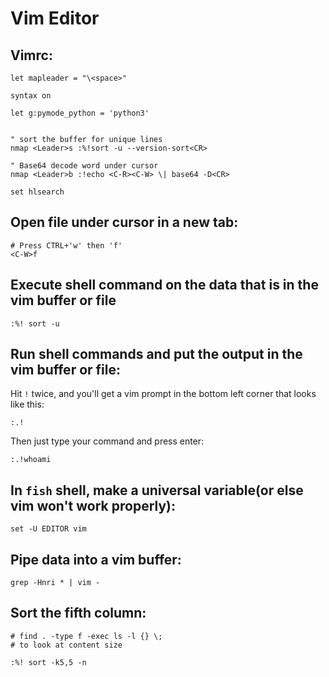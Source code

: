 # Vim Editor

## Vimrc:

```
let mapleader = "\<space>"

syntax on

let g:pymode_python = 'python3'


" sort the buffer for unique lines
nmap <Leader>s :%!sort -u --version-sort<CR>

" Base64 decode word under cursor
nmap <Leader>b :!echo <C-R><C-W> \| base64 -D<CR>

set hlsearch
```

## Open file under cursor in a new tab:

```
# Press CTRL+'w' then 'f'
<C-W>f
```

## Execute shell command on the data that is in the vim buffer or file

```
:%! sort -u
```

## Run shell commands and put the output in the vim buffer or file:

Hit `!` twice, and you'll get a vim prompt in the bottom left corner that looks like this:

```
:.!
```

Then just type your command and press enter:

```
:.!whoami
```

## **In `fish` shell, make a universal variable**(or else vim won't work properly):

```
set -U EDITOR vim
```

## **Pipe data into a vim buffer:**

```
grep -Hnri * | vim -
```

## Sort the fifth column:

```
# find . -type f -exec ls -l {} \;
# to look at content size

:%! sort -k5,5 -n
```
